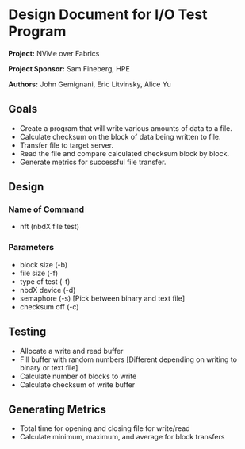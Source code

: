 
# Design Document for I/O Test Program

**Project:** NVMe over Fabrics

**Project Sponsor:** Sam Fineberg, HPE

**Authors:** John Gemignani, Eric Litvinsky, Alice Yu

## Goals
* Create a program that will write various amounts of data to a file.
* Calculate checksum on the block of data being written to file.
* Transfer file to target server.
* Read the file and compare calculated checksum block by block.
* Generate metrics for successful file transfer.

## Design
### Name of Command
  * nft (nbdX file test)

### Parameters
  * block size (-b)
  * file size (-f)
  * type of test (-t)
  * nbdX device (-d)
  * semaphore (-s) [Pick between binary and text file]
  * checksum off (-c)

## Testing
  * Allocate a write and read buffer
  * Fill buffer with random numbers [Different depending on writing to binary or text file]
  * Calculate number of blocks to write
  * Calculate checksum of write buffer

## Generating Metrics
  * Total time for opening and closing file for write/read
  * Calculate minimum, maximum, and average for block transfers
